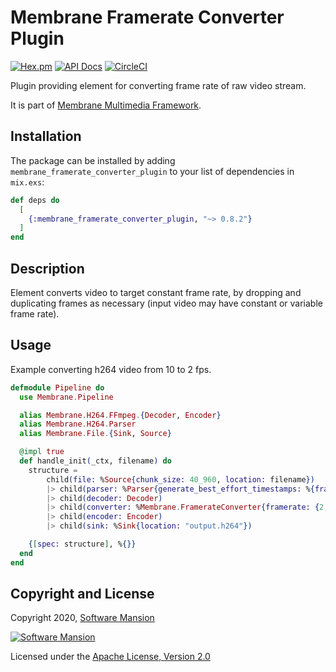 # Membrane Framerate Converter Plugin

[![Hex.pm](https://img.shields.io/hexpm/v/membrane_framerate_converter_plugin.svg)](https://hex.pm/packages/membrane_framerate_converter_plugin)
[![API Docs](https://img.shields.io/badge/api-docs-yellow.svg?style=flat)](https://hexdocs.pm/membrane_framerate_converter_plugin)
[![CircleCI](https://circleci.com/gh/membraneframework/membrane_framerate_converter_plugin.svg?style=svg)](https://circleci.com/gh/membraneframework/membrane_framerate_converter_plugin)

Plugin providing element for converting frame rate of raw video stream.

It is part of [Membrane Multimedia Framework](https://membraneframework.org).

## Installation

The package can be installed by adding `membrane_framerate_converter_plugin` to your list of dependencies in `mix.exs`:

```elixir
def deps do
  [
    {:membrane_framerate_converter_plugin, "~> 0.8.2"}
  ]
end
```

## Description

Element converts video to target constant frame rate, by dropping and duplicating frames as necessary
(input video may have constant or variable frame rate).

## Usage

Example converting h264 video from 10 to 2 fps.

```elixir
defmodule Pipeline do
  use Membrane.Pipeline

  alias Membrane.H264.FFmpeg.{Decoder, Encoder}
  alias Membrane.H264.Parser
  alias Membrane.File.{Sink, Source}

  @impl true
  def handle_init(_ctx, filename) do
    structure =
        child(file: %Source{chunk_size: 40_960, location: filename})
        |> child(parser: %Parser{generate_best_effort_timestamps: %{framerate: {10, 1}}})
        |> child(decoder: Decoder)
        |> child(converter: %Membrane.FramerateConverter{framerate: {2, 1}})
        |> child(encoder: Encoder)
        |> child(sink: %Sink{location: "output.h264"})

    {[spec: structure], %{}}
  end
end
```

## Copyright and License

Copyright 2020, [Software Mansion](https://swmansion.com/?utm_source=git&utm_medium=readme&utm_campaign=membrane_framerate_converter_plugin)

[![Software Mansion](https://logo.swmansion.com/logo?color=white&variant=desktop&width=200&tag=membrane-github)](https://swmansion.com/?utm_source=git&utm_medium=readme&utm_campaign=membrane_framerate_converter_plugin)

Licensed under the [Apache License, Version 2.0](LICENSE)
